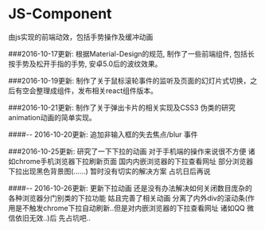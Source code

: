 # JS-Component
由js实现的前端动效，包括手势操作及缓冲动画

###2016-10-17更新:
根据Material-Design的规范, 制作了一些前端组件, 包括长按手势及松开手指的手势, 安卓5.0后的波纹效果。

###2016-10-19更新:
制作了关于鼠标滚轮事件的监听及页面的幻灯片式切换，之后有空会整理成组件，发布相关react组件版本。

###2016-10-21更新:
制作了关于弹出卡片的相关实现及CSS3 伪类的研究 animation动画的简单实现。

####-- 2016-10-20更新:
追加非输入框的失去焦点/blur 事件

###2016-10-25更新:
研究了一下下拉的动画 对于手机端的操作来说很不方便 诸如chrome手机浏览器下拉刷新页面 国内内嵌浏览器的下拉查看网址 部分浏览器下拉出现黑色背景图(……) 暂时没有切实的解决方案 占坑日后再说

####-- 2016-10-26更新:
更新下拉动画 还是没有办法解决如何关闭数目庞杂的各种浏览器分门别类的下拉功能 姑且完善了相关动画 分离了内外div的滚动条(作用是不触发chrome下拉自动刷新..但是对内嵌浏览器的下拉查看网址 诸如QQ 微信依旧无效..)后 先占坑吧..
